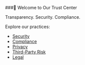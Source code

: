###🔐 Welcome to Our Trust Center


Transparency. Security. Compliance.

Explore our practices:
- [Security](docs/security.md)
- [Compliance](docs/compliance.md)
- [Privacy](docs/privacy.md)
- [Third-Party Risk](docs/third-party.md)
- [Legal](docs/legal/terms-of-service.md)
